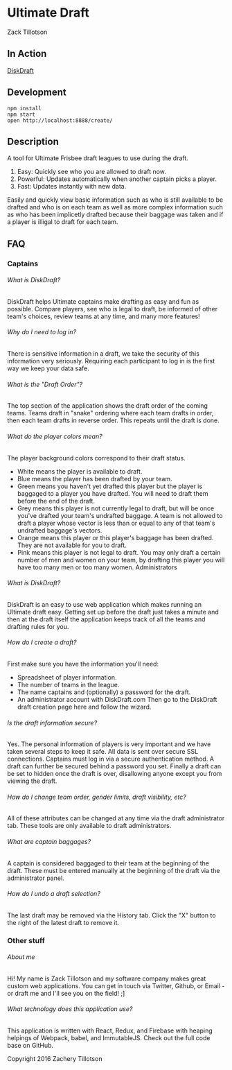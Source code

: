 # Ultimate Draft
Zack Tillotson

## In Action

[DiskDraft](http://DiskDraft.com)

## Development

```
npm install
npm start
open http://localhost:8888/create/
```

## Description

A tool for Ultimate Frisbee draft leagues to use during the draft. 


1. Easy: Quickly see who you are allowed to draft now.
2. Powerful: Updates automatically when another captain picks a player.
3. Fast: Updates instantly with new data.

Easily and quickly view basic information such as who is still available to be drafted and who is on each team as well as more complex information such as who has been implicetly drafted because their baggage was taken and if a player is illigal to draft for each team.

## FAQ
 
 
### Captains

###### What is DiskDraft?
DiskDraft helps Ultimate captains make drafting as easy and fun as possible. Compare players, see who is legal to draft, be informed of other team's choices, review teams at any time, and many more features!

###### Why do I need to log in?
There is sensitive information in a draft, we take the security of this information very seriously. Requiring each participant to log in is the first way we keep your data safe.

###### What is the "Draft Order"?
The top section of the application shows the draft order of the coming teams. Teams draft in "snake" ordering where each team drafts in order, then each team drafts in reverse order. This repeats until the draft is done.

###### What do the player colors mean?
The player background colors correspond to their draft status.
* White means the player is available to draft.
* Blue means the player has been drafted by your team.
* Green means you haven't yet drafted this player but the player is baggaged to a player you have drafted. You will need to draft them before the end of the draft.
* Grey means this player is not currently legal to draft, but will be once you've drafted your team's undrafted baggage. A team is not allowed to draft a player whose vector is less than or equal to any of that team's undrafted baggage's vectors.
* Orange means this player or this player's baggage has been drafted. They are not available for you to draft.
* Pink means this player is not legal to draft. You may only draft a certain number of men and women on your team, by drafting this player you will have too many men or too many women.
Administrators

###### What is DiskDraft?
DiskDraft is an easy to use web application which makes running an Ultimate draft easy. Getting set up before the draft just takes a minute and then at the draft itself the application keeps track of all the teams and drafting rules for you.

###### How do I create a draft?
First make sure you have the information you'll need:
* Spreadsheet of player information.
* The number of teams in the league.
* The name captains and (optionally) a password for the draft.
* An administrator account with DiskDraft.com
Then go to the DiskDraft draft creation page here and follow the wizard.

###### Is the draft information secure?
Yes. The personal information of players is very important and we have taken several steps to keep it safe. All data is sent over secure SSL connections. Captains must log in via a secure authentication method. A draft can further be secured behind a password you set. Finally a draft can be set to hidden once the draft is over, disallowing anyone except you from viewing the draft.

###### How do I change team order, gender limits, draft visibility, etc?
All of these attributes can be changed at any time via the draft administrator tab. These tools are only available to draft administrators.

###### What are captain baggages?
A captain is considered baggaged to their team at the beginning of the draft. These must be entered manually at the beginning of the draft via the administrator panel.

###### How do I undo a draft selection?
The last draft may be removed via the History tab. Click the "X" button to the right of the latest draft to remove it.
### Other stuff

###### About me
Hi! My name is Zack Tillotson and my software company makes great custom web applications. You can get in touch via Twitter, Github, or Email - or draft me and I'll see you on the field! ;]

###### What technology does this application use?
This application is written with React, Redux, and Firebase with heaping helpings of Webpack, babel, and ImmutableJS. Check out the full code base on GitHub.

Copyright 2016 Zachery Tillotson